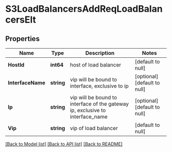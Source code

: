 # S3LoadBalancersAddReqLoadBalancersElt

## Properties
Name | Type | Description | Notes
------------ | ------------- | ------------- | -------------
**HostId** | **int64** | host of load balancer | [default to null]
**InterfaceName** | **string** | vip will be bound to interface, exclusive to ip | [optional] [default to null]
**Ip** | **string** | vip will be bound to interface of the gateway ip, exclusive to interface_name | [optional] [default to null]
**Vip** | **string** | vip of load balancer | [default to null]

[[Back to Model list]](../README.md#documentation-for-models) [[Back to API list]](../README.md#documentation-for-api-endpoints) [[Back to README]](../README.md)


